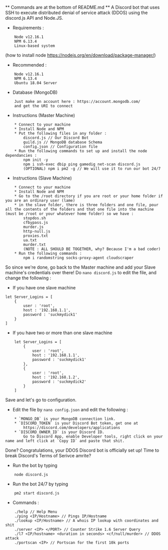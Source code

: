 ** Commands are at the bottom of README.md **
A Discord bot that uses SSH to execute distributed denial of service attack (DDOS) using the discord.js API and Node.JS.
- Requirements :
```
	Node v12.16.1
	NPM 6.13.4
	Linux-based system
```
(how to install node https://nodejs.org/en/download/package-manager/)
- Recommended : 
```
	Node v12.16.1
	NPM 6.13.4
	Ubuntu 18.04 Server
```
- Database (MongoDB)
```
	Just make an account here : https://account.mongodb.com/
	and get the URI to connect
```
- Instructions (Master Machine)
```
	* Connect to your machine
	* Install Node and NPM
	* Put the following files in any folder :
		discord.js // Our Discord Bot
		guild.js // MongoDB database Schema
		config.json // Configuration file
	* Run the following commands to set up and install the node dependancies :
		npm init -y
		npm i ssh-exec dbip ping gamedig net-scan discord.js
		(OPTIONAL) npm i pm2 -g // We will use it to run our bot 24/7
```
- Instructions (Slave Machine)
```
	* Connect to your machine
	* Install Node and NPM
	* Go to the /root directory if you are root or your home folder if you are an ordinary user (lame)
	* in the slave folder, there is three folders and one file, pour all the contents of the folders and that one file into the machine (must be /root or your whatever home folder) so we have :
		stopdos.sh
		cfbypass.js
		murder.js
		http-null.js
		proxies.txt
		ua.txt
		murder.txt
		(NOTE : ALL SHOULD BE TOGETHER, why? Because I'm a bad coder)
	* Run the following commands :
		npm i randomstring socks-proxy-agent cloudscraper
```
So since we're done, go back to the Master machine and add your Slave machine's credentials over there!
Do `nano discord.js` to edit the file, and change the following :
- If you have one slave machine
```
let Server_Logins = [
	{
		user : 'root',
		host : '192.168.1.1',
		password : 'suckmydick1'
	}
]
```
- If you have two or more than one slave machine
```
	let Server_Logins = [
		{
			user : 'root',
			host : '192.168.1.1',
			password : 'suckmydick1'
		},
		{
			user : 'root',
			host : '192.168.1.2',
			password : 'suckmydick2'
		}
	]
```
Save and let's go to configuration.
- Edit the file by `nano config.json` and edit the following :
```
	* `MONGO_DB` is your MongoDB connection link.
	* `DISCORD_TOKEN` is your Discord Bot token, get one at
		https://discord.com/developers/applications
	* `DISCORD_OWNER_ID` is your Discord ID.
		Go to Discord App, enable Developer tools, right click on your name and left click at `Copy ID` and paste that shit.
```
Done? Congratulations, your DDOS Discord bot is officially set up!
Time to break Discord's Terms of Serivce amrite?
- Run the bot by typing
```
	node discord.js
```
- Run the bot 24/7 by typing
```
	pm2 start discord.js
```
- Commands :
```
	./help // Help Menu
	./ping <IP/Hostname> // Pings IP/Hostname
	./lookup <IP/Hostname> // A whois IP lookup with coordinates and shit
	./server <IP> </PORT> // Counter Strike 1.6 Server Query
	./l7 <IP/hostname> <duration in seconds> <cf/null/murder> // DDOS attack
	./portscan <IP> // Portscan for the first 10k ports
```
